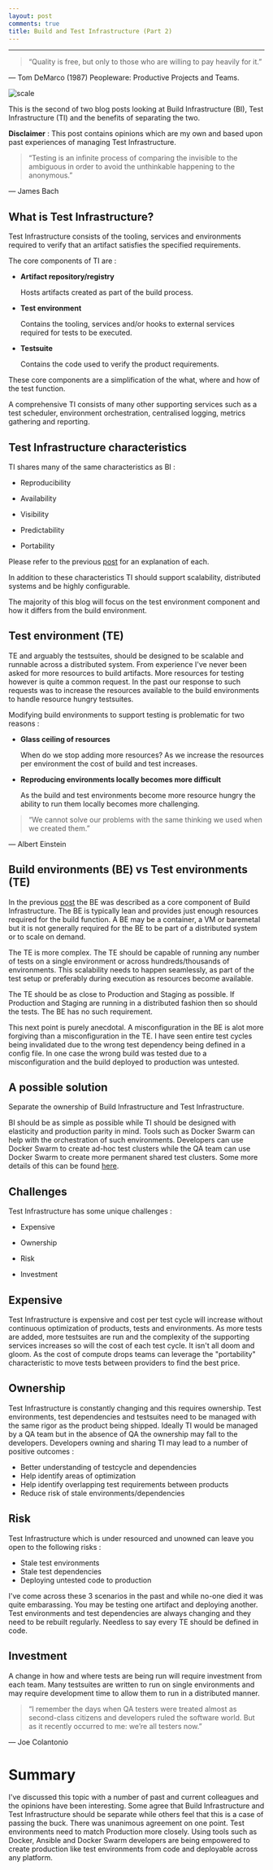 ```yaml
---
layout: post
comments: true
title: Build and Test Infrastructure (Part 2)
---
```


---
> “Quality is free, but only to those who are willing to pay heavily for it.”

― Tom DeMarco (1987) Peopleware: Productive Projects and Teams. 


![scale](../images/scale.jpg)

This is the second of two blog posts looking at Build Infrastructure (BI), Test Infrastructure (TI) and the benefits of separating the two.

**Disclaimer** : This post contains opinions which are my own and based upon past experiences of managing Test Infrastructure.

> “Testing is an infinite process of comparing the invisible to the ambiguous in order to avoid the unthinkable happening to the anonymous.”

— James Bach

## What is Test Infrastructure?  

Test Infrastructure consists of the tooling, services and environments required to verify that an artifact satisfies the specified requirements.

The core components of TI are : 

* **Artifact repository/registry** 

  Hosts artifacts created as part of the build process.

* **Test environment**

  Contains the tooling, services and/or hooks to external services required for tests to be executed.

* **Testsuite**

  Contains the code used to verify the product requirements.


These core components are a simplification of the what, where and how of the test function.

A comprehensive TI consists of many other supporting services such as a test scheduler, environment orchestration, centralised logging, metrics gathering and reporting. 

## Test Infrastructure characteristics

TI shares many of the same characteristics as BI :

 * Reproducibility

 * Availability

 * Visibility

 * Predictability

 * Portability

Please refer to the previous [post](http://tomwillfixit.com/blog/build-infra/) for an explanation of each.

In addition to these characteristics TI should support scalability, distributed systems and be highly configurable.

The majority of this blog will focus on the test environment component and how it differs from the build environment.

## Test environment (TE)

TE and arguably the testsuites, should be designed to be scalable and runnable across a distributed system.  From experience I've never been asked for more resources to build artifacts. More resources for testing however is quite a common request.  In the past our response to such requests was to increase the resources available to the build environments to handle resource hungry testsuites.

Modifying build environments to support testing is problematic for two reasons :

* **Glass ceiling of resources**

  When do we stop adding more resources? As we increase the resources per environment the cost of build and test increases.

* **Reproducing environments locally becomes more difficult**

  As the build and test environments become more resource hungry the ability to run them locally becomes more challenging.


> “We cannot solve our problems with the same thinking we used when we created them.”

— Albert Einstein


## Build environments (BE) vs Test environments (TE)

In the previous [post](http://tomwillfixit.com/blog/build-infra/) the BE was described as a core component of Build Infrastructure.  The BE is typically lean and provides just enough resources required for the build function.  A BE may be a container, a VM or baremetal but it is not generally required for the BE to be part of a distributed system or to scale on demand.

The TE is more complex.  The TE should be capable of running any number of tests on a single environment or across hundreds/thousands of environments.  This scalability needs to happen seamlessly, as part of the test setup or preferably during execution as resources become available.

The TE should be as close to Production and Staging as possible.  If Production and Staging are running in a distributed fashion then so should the tests.  The BE has no such requirement.

This next point is purely anecdotal.  A misconfiguration in the BE is alot more forgiving than a misconfiguration in the TE.  I have seen entire test cycles being invalidated due to the wrong test dependency being defined in a config file.  In one case the wrong build was tested due to a misconfiguration and the build deployed to production was untested.


## A possible solution

Separate the ownership of Build Infrastructure and Test Infrastructure.  

BI should be as simple as possible while TI should be designed with elasticity and production parity in mind.  Tools such as Docker Swarm can help with the orchestration of such environments. Developers can use Docker Swarm to create ad-hoc test clusters while the QA team can use Docker Swarm to create more permanent shared test clusters. Some more details of this can be found [here](http://www.slideshare.net/ThomasShaw5/containerised-testing-at-demonware-pycon-ireland-2016).


## Challenges 

Test Infrastructure has some unique challenges :

* Expensive

* Ownership

* Risk

* Investment

## Expensive

Test Infrastructure is expensive and cost per test cycle will increase without continuous optimization of products, tests and environments. As more tests are added, more testsuites are run and the complexity of the supporting services increases so will the cost of each test cycle.  It isn't all doom and gloom.  As the cost of compute drops teams can leverage the "portability" characteristic to move tests between providers to find the best price.

## Ownership

Test Infrastructure is constantly changing and this requires ownership. Test environments, test dependencies and testsuites need to be managed with the same rigor as the product being shipped.  Ideally TI would be managed by a QA team but in the absence of QA the ownership may fall to the developers. Developers owning and sharing TI may lead to a number of positive outcomes :

* Better understanding of testcycle and dependencies
* Help identify areas of optimization
* Help identify overlapping test requirements between products
* Reduce risk of stale environments/dependencies

## Risk

Test Infrastructure which is under resourced and unowned can leave you open to the following risks :

* Stale test environments
* Stale test dependencies
* Deploying untested code to production

I've come across these 3 scenarios in the past and while no-one died it was quite embarassing.  You may be testing one artifact and deploying another. Test environments and test dependencies are always changing and they need to be rebuilt regularly. Needless to say every TE should be defined in code.

## Investment

A change in how and where tests are being run will require investment from each team.  Many testsuites are written to run on single environments and may require development time to allow them to run in a distributed manner.


> “I remember the days when QA testers were treated almost as second-class citizens and developers ruled the software world. But as it recently occurred to me: we’re all testers now.” 

— Joe Colantonio


# Summary

I've discussed this topic with a number of past and current colleagues and the opinions have been interesting.  Some agree that Build Infrastructure and Test Infrastructure should be separate while others feel that this is a case of passing the buck.  There was unanimous agreement on one point. Test environments need to match Production more closely. Using tools such as Docker, Ansible and Docker Swarm developers are being empowered to create production like test environments from code and deployable across any platform.   


